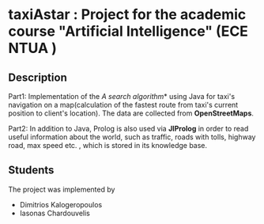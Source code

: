 # taxiAstar : Project for the academic course "Artificial Intelligence" (ECE NTUA )

## Description

Part1: Implementation of the **A* search algorithm** using Java for taxi's navigation on a map(calculation of the fastest route from taxi's current position to client's location). The data are collected from **OpenStreetMaps**. 
  
Part2: In addition to Java, Prolog is also used via **JIProlog** in order to read useful information about the world, such as traffic, roads with tolls, highway road, max speed etc. ,  which is stored in its knowledge base.

## Students

The project was implemented by 

* Dimitrios Kalogeropoulos
* Iasonas Chardouvelis
